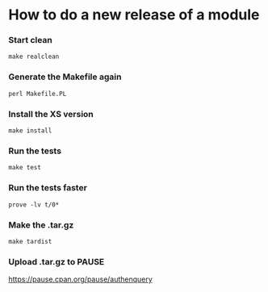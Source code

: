 # How to do a new release of a module

### Start clean
`make realclean`

### Generate the Makefile again
`perl Makefile.PL`

### Install the XS version
`make install`

### Run the tests
`make test`

### Run the tests faster
`prove -lv t/0*`

### Make the .tar.gz
`make tardist`

### Upload .tar.gz to PAUSE
https://pause.cpan.org/pause/authenquery
